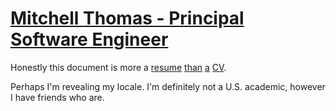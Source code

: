 # [Mitchell Thomas - Principal Software Engineer](http://mitchelljthomas.github.io/markdown-cv)

Honestly this document is more a [resume](https://en.wikipedia.org/wiki/R%C3%A9sum%C3%A9)
[than](https://www.thebalancecareers.com/cv-vs-resume-2058495)
[a](https://www.mentalfloss.com/article/568300/resume-vs-cv-what-is-difference)
[CV](https://prezi.com/p/r4yd0ua2cg6b/cv-vs-resume/).

Perhaps I'm revealing my locale.  I'm definitely not a U.S. academic,
however I have friends who are.
